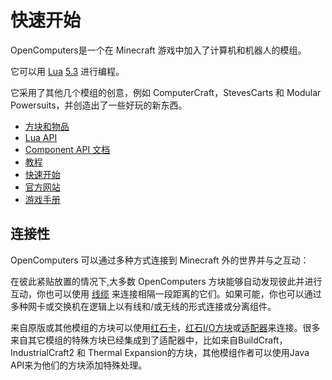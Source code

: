 # 快速开始
OpenComputers是一个在 Minecraft 游戏中加入了计算机和机器人的模组。

它可以用 [Lua](http://www.lua.org/) [5.3](http://www.lua.org/manual/5.3/manual.html) 进行编程。

它采用了其他几个模组的创意，例如 ComputerCraft，StevesCarts 和 Modular Powersuits，并创造出了一些好玩的新东西。

- [方块和物品](/#contents)
- [Lua API](api)
- [Component API 文档](component)
- [教程](tutorial)
- [快速开始](tutorial/oc1_basic_computer)
- [官方网站](http://oc.cil.li/)
- [游戏手册](https://oc.shadowkat.net/)

## 连接性
OpenComputers 可以通过多种方式连接到 Minecraft 外的世界并与之互动：

在彼此紧贴放置的情况下,大多数 OpenComputers 方块能够自动发现彼此并进行互动，你也可以使用 [线缆](/block/cable) 来连接相隔一段距离的它们。如果可能，你也可以通过多种网卡或交换机在逻辑上以有线和/或无线的形式连接或分离组件。

来自原版或其他模组的方块可以使用[红石卡](/block/redstone_card)，[红石I/O方块](/block/redstone_io)或[适配器](/block/adapter)来连接。很多来自其它模组的特殊方块已经集成到了适配器中，比如来自BuildCraft，IndustrialCraft2 和 Thermal Expansion的方块，其他模组作者可以使用Java API来为他们的方块添加特殊处理。
